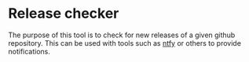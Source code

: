 # Release checker

The purpose of this tool is to check for new releases of a given github repository. This can be used with tools such as [ntfy](https://ntfy.sh/) or others to provide notifications.

